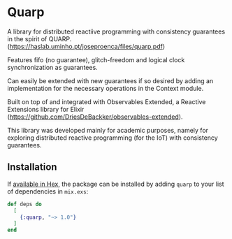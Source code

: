 # Quarp

A library for distributed reactiive programming with consistency guarantees in the spirit of QUARP. (https://haslab.uminho.pt/joseproenca/files/quarp.pdf)

Features fifo (no guarantee), glitch-freedom and logical clock synchronization as guarantees.

Can easily be extended with new guarantees if so desired by adding an implementation for the necessary operations in the Context module.

Built on top of and integrated with Observables Extended, a Reactive Extensions library for Elixir (https://github.com/DriesDeBackker/observables-extended).

This library was developed mainly for academic purposes, namely for exploring distributed reactive programming (for the IoT) with consistency guarantees.

## Installation

If [available in Hex](https://hex.pm/docs/publish), the package can be installed
by adding `quarp` to your list of dependencies in `mix.exs`:

```elixir
def deps do
  [
    {:quarp, "~> 1.0"}
  ]
end
```